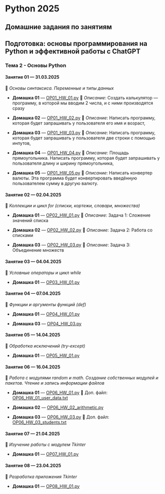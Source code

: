 # Python 2025

## Домашние задания по занятиям

## Подготовка: основы программирования на Python и эффективной работы с ChatGPT

### Тема 2 - Основы Python

#### Занятие 01 — 31.03.2025
📘 *Основы синтаксиса. Переменные и типы данных*

- **Домашка 01** — [OP01_HW_01.py](homeworks/OP01_HW_01.py)
  📝 *Описание*: Создать калькулятор — программу, в которой мы вводим 2 числа, и с ними производятся сразу

- **Домашка 02** — [OP01_HW_02.py](homeworks/OP01_HW_02.py)
  📝 *Описание*: Написать программу, которая будет запрашивать у пользователя его имя и возраст,

- **Домашка 03** — [OP01_HW_03.py](homeworks/OP01_HW_03.py)
  📝 *Описание*: Написать программу, которая будет запрашивать у пользователя две строки с помощью инпутов,

- **Домашка 04** — [OP01_HW_04.py](homeworks/OP01_HW_04.py)
  📝 *Описание*: Площадь прямоугольника. Написать программу, которая будет запрашивать у пользователя длину и ширину прямоугольника,

- **Домашка 05** — [OP01_HW_05.py](homeworks/OP01_HW_05.py)
  📝 *Описание*: Написать конвертер валюты. Эта программа будет конвертировать введённую пользователем сумму в другую валюту.

#### Занятие 02 — 02.04.2025
📘 *Коллекции и цикл for (списки, кортежи, словари, множества)*

- **Домашка 01** — [OP02_HW_01.py](homeworks/OP02_HW_01.py)
  📝 *Описание*: Задача 1: Сложение значений списка

- **Домашка 02** — [OP02_HW_02.py](homeworks/OP02_HW_02.py)
  📝 *Описание*: Задача 2: Работа со списками

- **Домашка 03** — [OP02_HW_03.py](homeworks/OP02_HW_03.py)
  📝 *Описание*: Задача 3: Объединение множеств

#### Занятие 03 — 04.04.2025
📘 *Условные операторы и цикл while*

- **Домашка 01** — [OP03_HW_01.py](homeworks/OP03_HW_01.py)

#### Занятие 04 — 07.04.2025
📘 *Функции и аргументы функций (def)*

- **Домашка 01** — [OP04_HW_01.py](homeworks/OP04_HW_01.py)

- **Домашка 03** — [OP04_HW_03.py](homeworks/OP04_HW_03.py)

#### Занятие 05 — 14.04.2025
📘 *Обработка исключений (try-except)*

- **Домашка 01** — [OP05_HW_01.py](homeworks/OP05_HW_01.py)

#### Занятие 06 — 16.04.2025
📘 *Работа с модулями random и math. Создание собственных модулей и пакетов. Чтение и запись информации файлов*

- **Домашка 01** — [OP06_HW_01.py](homeworks/OP06_HW_01.py)
  📎 Доп. файл: [OP06_HW_01_user_data.txt](homeworks/OP06_HW_01_user_data.txt)

- **Домашка 02** — [OP06_HW_02_arithmetic.py](homeworks/OP06_HW_02_arithmetic.py)

- **Домашка 03** — [OP06_HW_03.py](homeworks/OP06_HW_03.py)
  📎 Доп. файл: [OP06_HW_03_students.txt](homeworks/OP06_HW_03_students.txt)

#### Занятие 07 — 21.04.2025
📘 *Изучение работы с модулем Tkinter*

- **Домашка 01** — [OP07_HW_01.py](homeworks/OP07_HW_01.py)

#### Занятие 08 — 23.04.2025
📘 *Разработка приложения Tkinter*

- **Домашка 01** — [OP08_HW_01.py](homeworks/OP08_HW_01.py)

